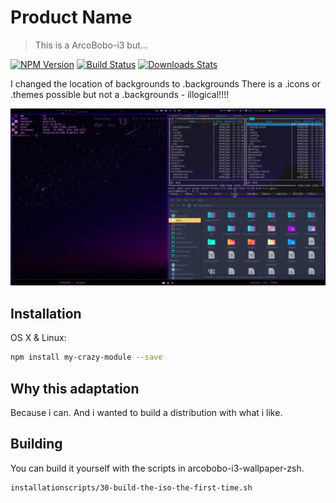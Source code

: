 # Product Name
> This is a ArcoBobo-i3 but...

[![NPM Version][npm-image]][npm-url]
[![Build Status][travis-image]][travis-url]
[![Downloads Stats][npm-downloads]][npm-url]

I changed the location of backgrounds to .backgrounds
There is a .icons or .themes possible but not a .backgrounds - illogical!!!!

![](i3-header.png)

## Installation

OS X & Linux:

```sh
npm install my-crazy-module --save
```

## Why this adaptation

Because i can. And i wanted to build a distribution with what i like.


## Building

You can build it yourself with the scripts in arcobobo-i3-wallpaper-zsh.

```sh
installationscripts/30-build-the-iso-the-first-time.sh
```


<!-- Markdown link & img dfn's -->
[npm-image]: https://img.shields.io/npm/v/datadog-metrics.svg?style=flat-square
[npm-url]: https://npmjs.org/package/datadog-metrics
[npm-downloads]: https://img.shields.io/npm/dm/datadog-metrics.svg?style=flat-square
[travis-image]: https://img.shields.io/travis/dbader/node-datadog-metrics/master.svg?style=flat-square
[travis-url]: https://travis-ci.org/dbader/node-datadog-metrics
[wiki]: https://github.com/yourname/yourproject/wiki
